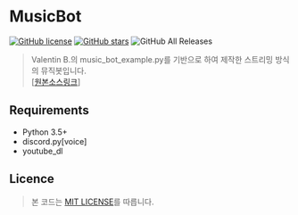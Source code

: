 # MusicBot

[![GitHub license](https://img.shields.io/github/license/ByHaeSung/MusicBot)](https://github.com/ByHaeSung/MusicBot/blob/master/LICENSE)
[![GitHub stars](https://img.shields.io/github/stars/ByHaeSung/MusicBot)](https://github.com/ByHaeSung/MusicBot/stargazers)
![GitHub All Releases](https://img.shields.io/github/downloads/ByHaeSung/MusicBot/total)

> Valentin B.의 music_bot_example.py를 기반으로 하여 제작한 스트리밍 방식의 뮤직봇입니다.\
> [[원본소스링크](https://gist.github.com/vbe0201/ade9b80f2d3b64643d854938d40a0a2d)]

## Requirements

- Python 3.5+
- discord.py[voice]
- youtube_dl

## Licence

> 본 코드는 [MIT LICENSE](LICENSE)를 따릅니다.
